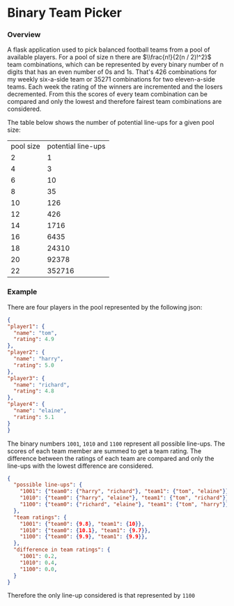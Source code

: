 # Binary Team Picker

### Overview

A flask application used to pick balanced football teams from a pool of available players. For a pool of size n there 
are $\\frac{n!}{2(n / 2)!^2}$ team combinations, which can be represented by every binary number of n digits that has an even number of 0s and 1s. That's 426 combinations for my weekly six-a-side team or 35271 combinations for two eleven-a-side teams. Each week the rating of the winners are incremented and the losers decremented. From this the scores of every team combination can be compared and only the lowest and therefore fairest team combinations are considered. 

The table below shows the number of potential line-ups for a given pool size:

<table>
<tr> <td> pool size </td> <td> potential line-ups </td> </tr>
<tr> <td> 2 </td> <td> 1 </td> </tr>
<tr> <td> 4 </td> <td> 3 </td> </tr>
<tr> <td> 6 </td> <td> 10 </td> </tr>
<tr> <td> 8 </td> <td> 35 </td> </tr>
<tr> <td> 10 </td> <td> 126 </td> </tr>
<tr> <td> 12 </td> <td> 426 </td> </tr>
<tr> <td> 14 </td> <td> 1716 </td> </tr>
<tr> <td> 16 </td> <td> 6435 </td> </tr>
<tr> <td> 18 </td> <td> 24310 </td> </tr>
<tr> <td> 20 </td> <td> 92378 </td> </tr>
<tr> <td> 22 </td> <td> 352716 </td> </tr>
</table>


### Example

There are four players in the pool represented by the following json:

```json
{
"player1": {
  "name": "tom",
  "rating": 4.9
},
"player2": {
  "name": "harry",
  "rating": 5.0
},
"player3": {
  "name": "richard",
  "rating": 4.8
},
"player4": {
  "name": "elaine",
  "rating": 5.1
}
}
```

The binary numbers ```1001```, ```1010``` and ```1100``` represent all possible line-ups. The scores of each team member are 
summed to get a team rating. The difference between the ratings of each team are compared and only the line-ups with the 
lowest difference are considered. 

```json
{
  "possible line-ups": {
    "1001": {"team0": {"harry", "richard"}, "team1": {"tom", "elaine"}},
    "1010": {"team0": {"harry", "elaine"}, "team1": {"tom", "richard"}}, 
    "1100": {"team0": {"richard", "elaine"}, "team1": {"tom", "harry"}},
  },
  "team ratings": {
    "1001": {"team0": {9.8}, "team1": {10}},
    "1010": {"team0": {10.1}, "team1": {9.7}}, 
    "1100": {"team0": {9.9}, "team1": {9.9}},
  },
  "difference in team ratings": {
    "1001": 0.2,
    "1010": 0.4, 
    "1100": 0.0,
  }
}
```

Therefore the only line-up considered is that represented by ```1100``` 




